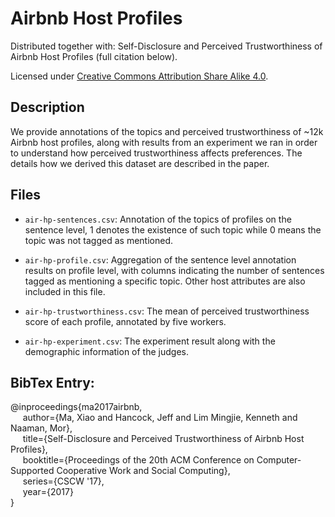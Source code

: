 # Airbnb Host Profiles

Distributed together with: Self-Disclosure and Perceived Trustworthiness of Airbnb Host Profiles (full citation below).

Licensed under [Creative Commons Attribution Share Alike 4.0](http://choosealicense.com/licenses/cc-by-sa-4.0/).

## Description

We provide annotations of the topics and perceived trustworthiness of ~12k Airbnb host profiles, along with results from an experiment we ran in order to understand how perceived trustworthiness affects preferences. The details how we derived this dataset are described in the paper.

## Files

* ``air-hp-sentences.csv``: Annotation of the topics of profiles on the sentence level, 1 denotes the existence of such topic while 0 means the topic was not tagged as mentioned.

* ``air-hp-profile.csv``: Aggregation of the sentence level annotation results on profile level, with columns indicating the number of sentences tagged as mentioning a specific topic. Other host attributes are also included in this file.

* ``air-hp-trustworthiness.csv``: The mean of perceived trustworthiness score of each profile, annotated by five workers.

* ``air-hp-experiment.csv``: The experiment result along with the demographic information of the judges.

## BibTex Entry:
@inproceedings{ma2017airbnb, <br>
&nbsp;&nbsp;&nbsp;&nbsp; author={Ma, Xiao and Hancock, Jeff and Lim Mingjie, Kenneth and Naaman, Mor}, <br>
&nbsp;&nbsp;&nbsp;&nbsp; title={Self-Disclosure and Perceived Trustworthiness of Airbnb Host Profiles}, <br>
&nbsp;&nbsp;&nbsp;&nbsp; booktitle={Proceedings of the 20th ACM Conference on Computer-Supported Cooperative Work and Social Computing}, <br>
&nbsp;&nbsp;&nbsp;&nbsp; series={CSCW '17}, <br>
&nbsp;&nbsp;&nbsp;&nbsp; year={2017} <br>
}
